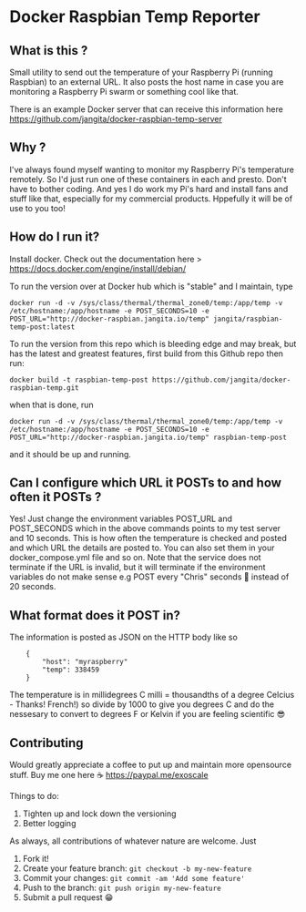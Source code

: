 # Docker Raspbian Temp Reporter

## What is this ?

Small utility to send out the temperature of your Raspberry Pi (running Raspbian) to an external URL. It also posts the host name in case you are monitoring a Raspberry Pi swarm or something cool like that.

There is an example Docker server that can receive this information here https://github.com/jangita/docker-raspbian-temp-server

## Why ?

I've always found myself wanting to monitor my Raspberry Pi's temperature remotely. So I'd just run one of these containers in each and presto. Don't have to bother coding. And yes I do work my Pi's hard and install fans and stuff like that, especially for my commercial products. Hppefully it will be of use to you too!

## How do I run it?

Install docker. Check out the documentation here > https://docs.docker.com/engine/install/debian/

To run the version over at Docker hub which is "stable" and I maintain, type

```
docker run -d -v /sys/class/thermal/thermal_zone0/temp:/app/temp -v /etc/hostname:/app/hostname -e POST_SECONDS=10 -e POST_URL="http://docker-raspbian.jangita.io/temp" jangita/raspbian-temp-post:latest
```

To run the version from this repo which is bleeding edge and may break, but has the latest and greatest features, first build from this Github repo then run: 
```
docker build -t raspbian-temp-post https://github.com/jangita/docker-raspbian-temp.git
```
when that is done, run 
```
docker run -d -v /sys/class/thermal/thermal_zone0/temp:/app/temp -v /etc/hostname:/app/hostname -e POST_SECONDS=10 -e POST_URL="http://docker-raspbian.jangita.io/temp" raspbian-temp-post
```
and it should be up and running.

## Can I configure which URL it POSTs to and how often it POSTs ?

Yes! Just change the environment variables POST_URL and POST_SECONDS which in the above commands points to my test server and 10 seconds. This is how often the temperature is checked and posted and which URL the details are posted to. You can also set them in your docker_compose.yml file and so on. Note that the service does not terminate if the URL is invalid, but it will terminate if the environment variables do not make sense e.g POST every "Chris" seconds 🤣 instead of 20 seconds.

## What format does it POST in?

The information is posted as JSON on the HTTP body like so
```
    {
        "host": "myraspberry"
        "temp": 338459
    }
```

The temperature is in millidegrees C  milli = thousandths of a degree Celcius - Thanks! French!) so divide by 1000 to give you degrees C and do the nessesary to convert to degrees F or Kelvin if you are feeling scientific 😎

## Contributing

Would greatly appreciate a coffee to put up and maintain more opensource stuff. Buy me one here ☕ https://paypal.me/exoscale

Things to do:
1. Tighten up and lock down the versioning
2. Better logging

As always, all contributions of whatever nature are welcome. Just

1. Fork it!
2. Create your feature branch: `git checkout -b my-new-feature`
3. Commit your changes: `git commit -am 'Add some feature'`
4. Push to the branch: `git push origin my-new-feature`
5. Submit a pull request 😁
